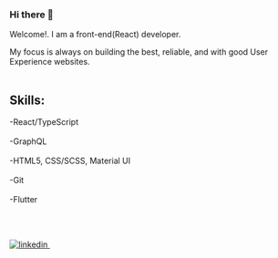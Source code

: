### Hi there 👋

Welcome!.
I am a front-end(React) developer. 

My focus is always on building the best, reliable, and with good User Experience websites.
<br /><br />

## Skills:<br />

   -React/TypeScript<br /><br />
   -GraphQL<br /><br />
   -HTML5, CSS/SCSS, Material UI<br /><br />
   -Git<br /><br />
   -Flutter<br /><br />
   
  <br />
<p>
 <a href="https://www.linkedin.com/in/yhan1205/" target="_blank" rel="nofollow noreferrer">
    <img src="https://img.shields.io/badge/LinkedIn-0077B5?style=for-the-badge&logo=linkedin&logoColor=white" alt="linkedin">
  </a> &nbsp;
</p>


<!--
**yhan0704/yhan0704** is a ✨ _special_ ✨ repository because its `README.md` (this file) appears on your GitHub profile.

Here are some ideas to get you started:

- 🔭 I’m currently working on ...
- 🌱 I’m currently learning ...
- 👯 I’m looking to collaborate on ...
- 🤔 I’m looking for help with ...
- 💬 Ask me about ...
- 📫 How to reach me: ...
- 😄 Pronouns: ...
- ⚡ Fun fact: ...
-->
